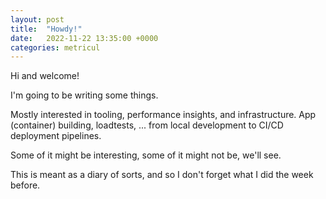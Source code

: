 ```yaml
---
layout: post
title:  "Howdy!"
date:   2022-11-22 13:35:00 +0000
categories: metricul
---
```

Hi and welcome!

I'm going to be writing some things.

Mostly interested in tooling, performance insights, and infrastructure. App (container) building, loadtests, ... from local development to CI/CD deployment pipelines.

Some of it might be interesting, some of it might not be, we'll see.

This is meant as a diary of sorts, and so I don't forget what I did the week before.
